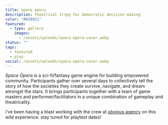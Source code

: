 ```yaml
---
title: space opera
description: theatrical ttrpg for democratic decision making
color: "#020921"
featured:
  - type: gallery
    images:
      - /assets/uploads/space-opera-cover.webp
status: ""
tags:
  - featured
  - play
social: /assets/uploads/space-opera-cover.webp
---
```

*Space Opera* is a sci-fi/fantasy game engine for building empowered community. Participants gather over several days to collectively tell the story of how the societies they create survive, navigate, and dream amongst the stars. It brings participants together with a team of game masters and performer/facilitators in a unique combination of gameplay and theatricality.

i've been having a blast working with the crew at [obvious agency](https://www.obvious-agency.com/) on this wild experience. stay tuned for playtest dates!
